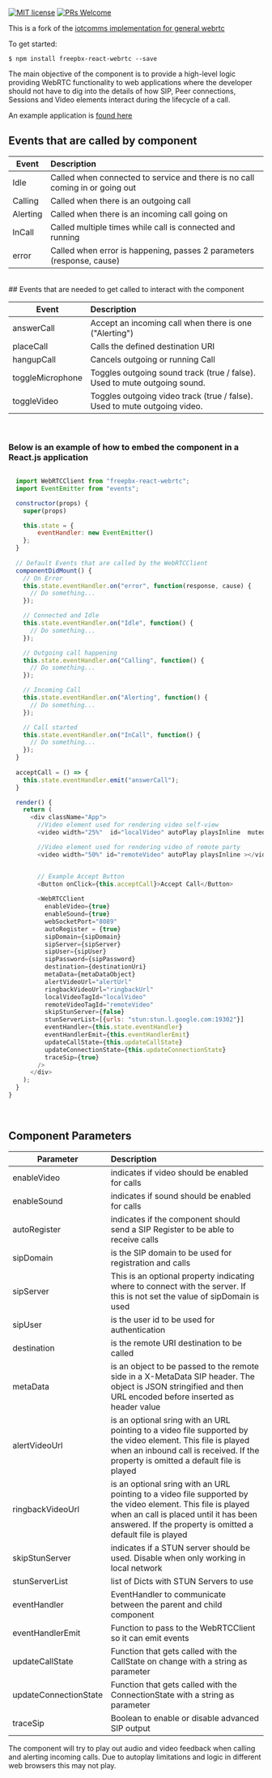 [![MIT license](https://img.shields.io/badge/License-MIT-blue.svg)](https://lbesson.mit-license.org/) [![PRs Welcome](https://img.shields.io/badge/PRs-welcome-brightgreen.svg?style=flat-square)](http://makeapullrequest.com) 

This is a fork of the [iotcomms implementation for general webrtc](https://github.com/iotcomms/iotcomms-react-webrtc)

To get started:

`$ npm install freepbx-react-webrtc --save`

The main objective of the component is to provide a high-level logic providing WebRTC functionality to web applications where the developer should not have to dig into the details of how SIP, Peer connections, Sessions and Video elements interact during the lifecycle of a call.

An example application is [found here](https://github.com/keyroii/freepbx-react-webrtc-example)
<br>
## Events that are called by component

| Event        | Description           |
| ------------- |:-------------|
| Idle      | Called when connected to service and there is no call coming in or going out |
| Calling      | Called when there is an outgoing call      |
| Alerting | Called when there is an incoming call going on      |
| InCall | Called multiple times while call is connected and running      |
| error | Called when error is happening, passes 2 parameters (response, cause)      |
<br>
## Events that are needed to get called to interact with the component

| Event        | Description           |
| ------------- |:-------------|
| answerCall      | Accept an incoming call when there is one ("Alerting") |
| placeCall      | Calls the defined destination URI      |
| hangupCall | Cancels outgoing or running Call      |
| toggleMicrophone | Toggles outgoing sound track (true / false). Used to mute outgoing sound.      |
| toggleVideo | Toggles outgoing video track (true / false). Used to mute outgoing video.      |

<br>

### Below is an example of how to embed the component in a React.js application

```javascript

  import WebRTCClient from "freepbx-react-webrtc";
  import EventEmitter from "events";

  constructor(props) {
    super(props)

    this.state = {
        eventHandler: new EventEmitter()
    };
  }
  
  // Default Events that are called by the WebRTCClient
  componentDidMount() {
    // On Error
    this.state.eventHandler.on("error", function(response, cause) {
      // Do something...
    });

    // Connected and Idle
    this.state.eventHandler.on("Idle", function() {
      // Do something...
    });

    // Outgoing call happening
    this.state.eventHandler.on("Calling", function() {
      // Do something...
    });

    // Incoming Call
    this.state.eventHandler.on("Alerting", function() {
      // Do something...
    });

    // Call started
    this.state.eventHandler.on("InCall", function() {
      // Do something...
    });
  }
  
  acceptCall = () => {
  	this.state.eventHandler.emit("answerCall");
  }

  render() {
    return (
      <div className="App">
        //Video element used for rendering video self-view
        <video width="25%"  id="localVideo" autoPlay playsInline  muted="muted"></video>

        //Video element used for rendering video of remote party
        <video width="50%" id="remoteVideo" autoPlay playsInline ></video>


		// Example Accept Button
		<Button onClick={this.acceptCall}>Accept Call</Button>
		
        <WebRTCClient
          enableVideo={true}
          enableSound={true}
          webSocketPort="8089"
          autoRegister = {true}
          sipDomain={sipDomain}
          sipServer={sipServer}
          sipUser={sipUser}
          sipPassword={sipPassword}
          destination={destinationUri}
          metaData={metaDataObject}
          alertVideoUrl="alertUrl"
          ringbackVideoUrl="ringbackUrl"
          localVideoTagId="localVideo"
          remoteVideoTagId="remoteVideo"
          skipStunServer={false}
          stunServerList=[{urls: "stun:stun.l.google.com:19302"}]
          eventHandler={this.state.eventHandler}
          eventHandlerEmit={this.eventHandlerEmit}
          updateCallState={this.updateCallState}
          updateConnectionState={this.updateConnectionState}
          traceSip={true}
        />
      </div>
    );
  }
}

```
<br>

## Component Parameters
| Parameter        | Description           |
| ------------- |:-------------|
| enableVideo | indicates if video should be enabled for calls |
| enableSound | indicates if sound should be enabled for calls |
| autoRegister | indicates if the component should send a SIP Register to be able to receive calls |
| sipDomain | is the SIP domain to be used for registration and calls |
| sipServer | This is an optional property indicating where to connect with the server. If this is not set the value of sipDomain is used |
| sipUser | is the user id to be used for authentication |
| destination | is the remote URI destination to be called |
| metaData | is an object to be passed to the remote side in a X-MetaData SIP header. The object is JSON stringified and then URL encoded before inserted as header value |
| alertVideoUrl | is an optional sring with an URL pointing to a video file supported by the  video element. This file is played when an inbound call is received. If the property is omitted a default file is played |
| ringbackVideoUrl | is an optional sring with an URL pointing to a video file supported by the  video element. This file is played when an call is placed until it has been answered. If the property is omitted a default file is played |
| skipStunServer | indicates if a STUN server should be used. Disable when only working in local network |
| stunServerList | list of Dicts with STUN Servers to use |
| eventHandler | EventHandler to communicate between the parent and child component |
| eventHandlerEmit | Function to pass to the WebRTCClient so it can emit events |
| updateCallState | Function that gets called with the CallState on change with a string as parameter |
| updateConnectionState | Function that gets called with the ConnectionState with a string as parameter |
| traceSip | Boolean to enable or disable advanced SIP output |

The component will try to play out audio and video feedback when calling and alerting incoming calls. Due to autoplay limitations and logic in different web browsers this may not play.
